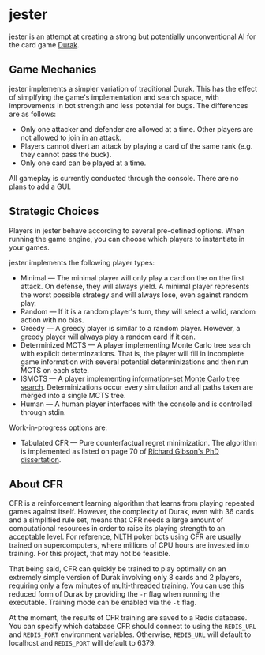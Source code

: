 # jester

jester is an attempt at creating a strong but 
potentially unconventional AI for the card game [Durak](https://en.wikipedia.org/wiki/Durak).

## Game Mechanics

jester implements a simpler variation of traditional Durak. 
This has the effect of simplfying the game's implementation and 
search space, with improvements in bot strength and less potential for bugs. 
The differences are as follows:

* Only one attacker and defender are allowed at a time. Other
players are not allowed to join in an attack.
* Players cannot divert an attack by playing a card of the same 
rank (e.g. they cannot pass the buck).
* Only one card can be played at a time. 

All gameplay is currently conducted through the console. 
There are no plans to add a GUI.

## Strategic Choices

Players in jester behave according to several pre-defined options.
When running the game engine, you can choose which players to 
instantiate in your games.

jester implements the following player types:

* Minimal — The minimal player will only play a card on the
on the first attack. On defense, they will always yield. 
A minimal player represents the worst possible
strategy and will always lose, even against random play.
* Random — If it is a random player's turn, they will select
a valid, random action with no bias.
* Greedy — A greedy player is similar to a random player.
However, a greedy player will always play a random card if it can. 
* Determinized MCTS — A player implementing Monte Carlo tree
search with explicit determinzations. That is, the player will
fill in incomplete game information with several potential 
determinizations and then run MCTS on each state.
* ISMCTS — A player implementing 
[information-set Monte Carlo tree search](http://eprints.whiterose.ac.uk/75048/1/CowlingPowleyWhitehouse2012.pdf). 
Determinizations occur every simulation and all paths taken 
are merged into a single MCTS tree.
* Human — A human player interfaces with the console and is 
controlled through stdin.

Work-in-progress options are:

* Tabulated CFR — Pure counterfactual regret minimization. 
The algorithm is implemented as listed on page 70
of [Richard Gibson's PhD dissertation](http://poker.cs.ualberta.ca/publications/gibson.phd.pdf). 

## About CFR

CFR is a reinforcement learning algorithm that learns from playing 
repeated games against itself. However, the complexity of Durak,
even with 36 cards and a simplified rule set, means that CFR needs 
a large amount of computational resources in order to raise its
playing strength to an acceptable level. For reference, NLTH poker bots
using CFR are usually trained on supercomputers, where millions of CPU
hours are invested into training. For this project, that may not be feasible.

That being said, CFR can quickly be trained to play optimally on an extremely 
simple version of Durak involving only 8 cards and 2 players, requiring only 
a few minutes of multi-threaded training. You can use this reduced form 
of Durak by providing the `-r` flag when running the executable. Training
mode can be enabled via the `-t` flag.

At the moment, the results of CFR training are saved to a Redis database.
You can specify which database CFR should connect to using the `REDIS_URL`
and `REDIS_PORT` environment variables. Otherwise, `REDIS_URL` will default
to localhost and `REDIS_PORT` will default to 6379.
